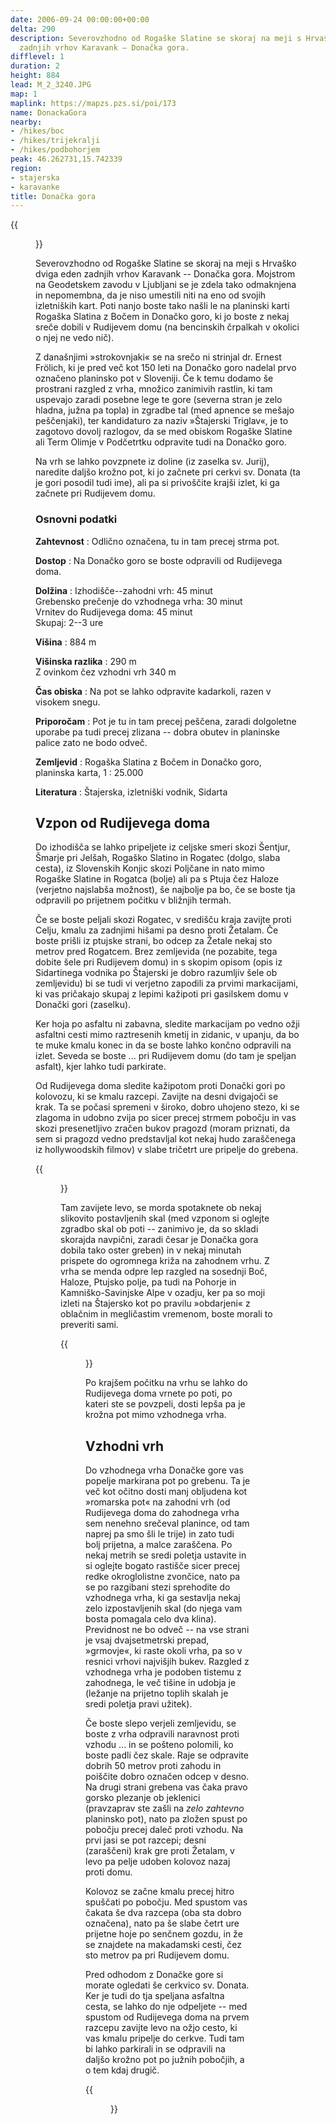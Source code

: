 ```yaml
---
date: 2006-09-24 00:00:00+00:00
delta: 290
description: Severovzhodno od Rogaške Slatine se skoraj na meji s Hrvaško dviga eden
  zadnjih vrhov Karavank – Donačka gora.
difflevel: 1
duration: 2
height: 884
lead: M_2_3240.JPG
map: 1
maplink: https://mapzs.pzs.si/poi/173
name: DonackaGora
nearby:
- /hikes/boc
- /hikes/trijekralji
- /hikes/podbohorjem
peak: 46.262731,15.742339
region:
- stajerska
- karavanke
title: Donačka gora
---
```

{{<figure src="M_2_3240.JPG">}}

Severovzhodno od Rogaške Slatine se skoraj na meji s Hrvaško dviga eden zadnjih vrhov Karavank -- Donačka gora. Mojstrom na Geodetskem zavodu v Ljubljani se je zdela tako odmaknjena in nepomembna, da je niso umestili niti na eno od svojih izletniških kart. Poti nanjo boste tako našli le na planinski karti Rogaška Slatina z Bočem in Donačko goro, ki jo boste z nekaj sreče dobili v Rudijevem domu (na bencinskih črpalkah v okolici o njej ne vedo nič).

Z današnjimi »strokovnjaki« se na srečo ni strinjal dr. Ernest Frölich, ki je pred več kot 150 leti na Donačko goro nadelal prvo označeno planinsko pot v Sloveniji. Če k temu dodamo še prostrani razgled z vrha, množico zanimivih rastlin, ki tam uspevajo zaradi posebne lege te gore (severna stran je zelo hladna, južna pa topla) in zgradbe tal (med apnence se mešajo peščenjaki), ter kandidaturo za naziv »Štajerski Triglav«, je to zagotovo dovolj razlogov, da se med obiskom Rogaške Slatine ali Term Olimje v Podčetrtku odpravite tudi na Donačko goro.

Na vrh se lahko povzpnete iz doline (iz zaselka sv. Jurij), naredite daljšo krožno pot, ki jo začnete pri cerkvi sv. Donata (ta je gori posodil tudi ime), ali pa si privoščite krajši izlet, ki ga začnete pri Rudijevem domu.

### Osnovni podatki

**Zahtevnost**
:   Odlično označena, tu in tam precej strma pot.

**Dostop**
:   Na Donačko goro se boste odpravili od Rudijevega doma.

**Dolžina**
:   Izhodišče--zahodni vrh: 45 minut\
    Grebensko prečenje do vzhodnega vrha: 30 minut\
    Vrnitev do Rudijevega doma: 45 minut\
    Skupaj: 2--3 ure

**Višina**
:   884 m

**Višinska razlika**
:   290 m\
    Z ovinkom čez vzhodni vrh 340 m

**Čas obiska**
:   Na pot se lahko odpravite kadarkoli, razen v visokem snegu.

**Priporočam**
:   Pot je tu in tam precej peščena, zaradi dolgoletne uporabe pa tudi precej zlizana -- dobra obutev in planinske palice zato ne bodo odveč.

**Zemljevid**
:   Rogaška Slatina z Bočem in Donačko goro, planinska karta, 1 : 25.000

**Literatura**
:   Štajerska, izletniški vodnik, Sidarta

Vzpon od Rudijevega doma
------------------------

Do izhodišča se lahko pripeljete iz celjske smeri skozi Šentjur, Šmarje pri Jelšah, Rogaško Slatino in Rogatec (dolgo, slaba cesta), iz Slovenskih Konjic skozi Poljčane in nato mimo Rogaške Slatine in Rogatca (bolje) ali pa s Ptuja čez Haloze (verjetno najslabša možnost), še najbolje pa bo, če se boste tja odpravili po prijetnem počitku v bližnjih termah.

Če se boste peljali skozi Rogatec, v središču kraja zavijte proti Celju, kmalu za zadnjimi hišami pa desno proti Žetalam. Če boste prišli iz ptujske strani, bo odcep za Žetale nekaj sto metrov pred Rogatcem. Brez zemljevida (ne pozabite, tega dobite šele pri Rudijevem domu) in s skopim opisom (opis iz Sidartinega vodnika po Štajerski je dobro razumljiv šele ob zemljevidu) bi se tudi vi verjetno zapodili za prvimi markacijami, ki vas pričakajo skupaj z lepimi kažipoti pri gasilskem domu v Donački gori (zaselku).

Ker hoja po asfaltu ni zabavna, sledite markacijam po vedno ožji asfaltni cesti mimo raztresenih kmetij in zidanic, v upanju, da bo te muke kmalu konec in da se boste lahko končno odpravili na izlet. Seveda se boste \... pri Rudijevem domu (do tam je speljan asfalt), kjer lahko tudi parkirate.

Od Rudijevega doma sledite kažipotom proti Donački gori po kolovozu, ki se kmalu razcepi. Zavijte na desni dvigajoči se krak. Ta se počasi spremeni v široko, dobro uhojeno stezo, ki se zlagoma in udobno zvija po sicer precej strmem pobočju in vas skozi presenetljivo zračen bukov pragozd (moram priznati, da sem si pragozd vedno predstavljal kot nekaj hudo zaraščenega iz hollywoodskih filmov) v slabe tričetrt ure pripelje do grebena.

{{<figure src="M_2_3242.JPG" caption="Pragozd na severnih pobočjih">}}

Tam zavijete levo, se morda spotaknete ob nekaj slikovito postavljenih skal (med vzponom si oglejte zgradbo skal ob poti -- zanimivo je, da so skladi skorajda navpični, zaradi česar je Donačka gora dobila tako oster greben) in v nekaj minutah prispete do ogromnega križa na zahodnem vrhu. Z vrha se menda odpre lep razgled na sosednji Boč, Haloze, Ptujsko polje, pa tudi na Pohorje in Kamniško-Savinjske Alpe v ozadju, ker pa so moji izleti na Štajersko kot po pravilu »obdarjeni« z oblačnim in megličastim vremenom, boste morali to preveriti sami.

{{<figure src="M_2_3243.JPG" caption="Križ na vrhu">}}

Po krajšem počitku na vrhu se lahko do Rudijevega doma vrnete po poti, po kateri ste se povzpeli, dosti lepša pa je krožna pot mimo vzhodnega vrha.

Vzhodni vrh
-----------

Do vzhodnega vrha Donačke gore vas popelje markirana pot po grebenu. Ta je več kot očitno dosti manj obljudena kot »romarska pot« na zahodni vrh (od Rudijevega doma do zahodnega vrha sem nenehno srečeval planince, od tam naprej pa smo šli le trije) in zato tudi bolj prijetna, a malce zaraščena. Po nekaj metrih se sredi poletja ustavite in si oglejte bogato rastišče sicer precej redke okroglolistne zvončice, nato pa se po razgibani stezi sprehodite do vzhodnega vrha, ki ga sestavlja nekaj zelo izpostavljenih skal (do njega vam bosta pomagala celo dva klina). Previdnost ne bo odveč -- na vse strani je vsaj dvajsetmetrski prepad, »grmovje«, ki raste okoli vrha, pa so v resnici vrhovi najvišjih bukev. Razgled z vzhodnega vrha je podoben tistemu z zahodnega, le več tišine in udobja je (ležanje na prijetno toplih skalah je sredi poletja pravi užitek).

Če boste slepo verjeli zemljevidu, se boste z vrha odpravili naravnost proti vzhodu \... in se pošteno polomili, ko boste padli čez skale. Raje se odpravite dobrih 50 metrov proti zahodu in poiščite dobro označen odcep v desno. Na drugi strani grebena vas čaka pravo gorsko plezanje ob jeklenici (pravzaprav ste zašli na *zelo zahtevno* planinsko pot), nato pa zložen spust po pobočju precej daleč proti vzhodu. Na prvi jasi se pot razcepi; desni (zaraščeni) krak gre proti Žetalam, v levo pa pelje udoben kolovoz nazaj proti domu.

Kolovoz se začne kmalu precej hitro spuščati po pobočju. Med spustom vas čakata še dva razcepa (oba sta dobro označena), nato pa še slabe četrt ure prijetne hoje po senčnem gozdu, in že se znajdete na makadamski cesti, čez sto metrov pa pri Rudijevem domu.

Pred odhodom z Donačke gore si morate ogledati še cerkvico sv. Donata. Ker je tudi do tja speljana asfaltna cesta, se lahko do nje odpeljete -- med spustom od Rudijevega doma na prvem razcepu zavijte levo na ožjo cesto, ki vas kmalu pripelje do cerkve. Tudi tam bi lahko parkirali in se odpravili na daljšo krožno pot po južnih pobočjih, a o tem kdaj drugič.

{{<figure src="M_2_3257.JPG" caption="Sveti Donat">}}

